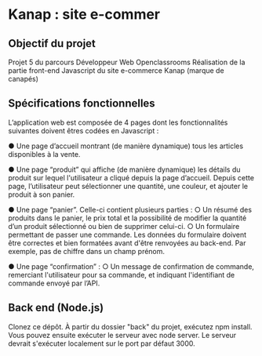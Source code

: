 # Kanap : site e-commer
## Objectif du projet
Projet 5 du parcours Développeur Web Openclassrooms
Réalisation de la partie front-end Javascript du site e-commerce Kanap (marque de canapés)

## Spécifications fonctionnelles
L’application web est composée de 4 pages dont les fonctionnalités suivantes doivent êtres codées en Javascript :

● Une page d’accueil montrant (de manière dynamique) tous les articles disponibles à la vente.

● Une page “produit” qui affiche (de manière dynamique) les détails du produit sur lequel l'utilisateur a cliqué depuis la page d’accueil. Depuis cette page, l’utilisateur peut sélectionner une quantité, une couleur, et ajouter le produit à son panier.

● Une page “panier”. Celle-ci contient plusieurs parties : ○ Un résumé des produits dans le panier, le prix total et la possibilité de modifier la quantité d’un produit sélectionné ou bien de supprimer celui-ci. ○ Un formulaire permettant de passer une commande. Les données du formulaire doivent être correctes et bien formatées avant d'être renvoyées au back-end. Par exemple, pas de chiffre dans un champ prénom.

● Une page “confirmation” : ○ Un message de confirmation de commande, remerciant l'utilisateur pour sa commande, et indiquant l'identifiant de commande envoyé par l’API.

## Back end (Node.js)
Clonez ce dépôt. À partir du dossier "back" du projet, exécutez npm install. 
Vous pouvez ensuite exécuter le serveur avec node server. 
Le serveur devrait s'exécuter localement sur le port par défaut 3000.

